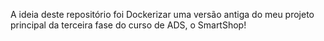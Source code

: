 A ideia deste repositório foi Dockerizar uma versão antiga do meu projeto principal da terceira fase do curso de ADS, o SmartShop!
